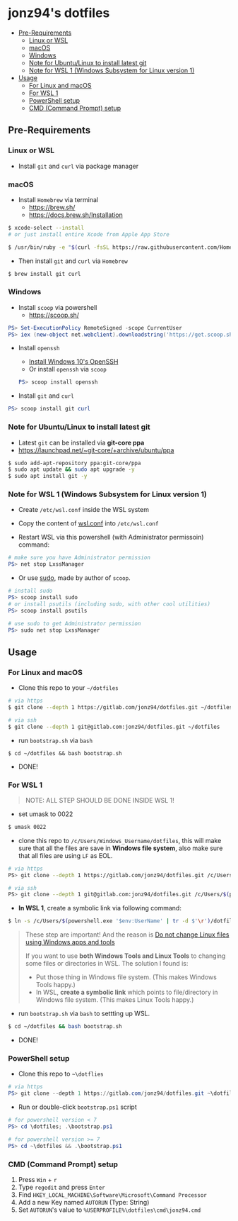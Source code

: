 # jonz94's dotfiles

- [Pre-Requirements](#pre-requirements)
    - [Linux or WSL](#linux-or-wsl)
    - [macOS](#macos)
    - [Windows](#windows)
    - [Note for Ubuntu/Linux to install latest git](#note-for-ubuntulinux-to-install-latest-git)
    - [Note for WSL 1 (Windows Subsystem for Linux version 1)](#note-for-wsl-1-windows-subsystem-for-linux-version-1)
- [Usage](#usage)
    - [For Linux and macOS](#for-linux-and-macos)
    - [For WSL 1](#for-wsl-1)
    - [PowerShell setup](#powershell-setup)
    - [CMD (Command Prompt) setup](#cmd-command-prompt-setup)

## Pre-Requirements

### Linux or WSL

* Install `git` and `curl` via package manager

### macOS

* Install `Homebrew` via terminal
    * https://brew.sh/
    * https://docs.brew.sh/Installation

```bash
$ xcode-select --install
# or just install entire Xcode from Apple App Store

$ /usr/bin/ruby -e "$(curl -fsSL https://raw.githubusercontent.com/Homebrew/install/master/install)"
```

* Then install `git` and `curl` via `Homebrew`

```bash
$ brew install git curl
```

### Windows

* Install `scoop` via powershell
    * https://scoop.sh/

```powershell
PS> Set-ExecutionPolicy RemoteSigned -scope CurrentUser
PS> iex (new-object net.webclient).downloadstring('https://get.scoop.sh')
```

* Install `openssh`
    * [Install Windows 10's OpenSSH](https://docs.microsoft.com/en-us/windows-server/administration/openssh/openssh_install_firstuse)
    * Or install `openssh` via `scoop`
    ```powershell
    PS> scoop install openssh
    ```

* Install `git` and `curl`

```powershell
PS> scoop install git curl
```

### Note for Ubuntu/Linux to install latest git

* Latest `git` can be installed via **git-core ppa**
* https://launchpad.net/~git-core/+archive/ubuntu/ppa

```bash
$ sudo add-apt-repository ppa:git-core/ppa
$ sudo apt update && sudo apt upgrade -y
$ sudo apt install git -y
```

### Note for WSL 1 (Windows Subsystem for Linux version 1)

* Create `/etc/wsl.conf` inside the WSL system

* Copy the content of [wsl.conf](wsl/wsl.conf) into `/etc/wsl.conf`

* Restart WSL via this powershell (with Administrator permissoin) command:

```powershell
# make sure you have Administrator permission
PS> net stop LxssManager
```

* Or use [sudo](https://github.com/lukesampson/psutils/blob/master/sudo.ps1), made by author of `scoop`.

```powershell
# install sudo
PS> scoop install sudo
# or install psutils (including sudo, with other cool utilities)
PS> scoop install psutils

# use sudo to get Administrator permission
PS> sudo net stop LxssManager
```

## Usage

### For Linux and macOS

* Clone this repo to your `~/dotfiles`

```bash
# via https
$ git clone --depth 1 https://gitlab.com/jonz94/dotfiles.git ~/dotfiles

# via ssh
$ git clone --depth 1 git@gitlab.com:jonz94/dotfiles.git ~/dotfiles
```

* run `bootstrap.sh` via `bash`

```
$ cd ~/dotfiles && bash bootstrap.sh
```

* DONE!

### For WSL 1

>NOTE: ALL STEP SHOULD BE DONE INSIDE WSL 1!

* set umask to 0022

```bash
$ umask 0022
```

* clone this repo to `/c/Users/Windows_Username/dotfiles`, this will make sure that all the files are save in **Windows file system**, also make sure that all files are using `LF` as EOL.

```bash
# via https
PS> git clone --depth 1 https://gitlab.com/jonz94/dotfiles.git /c/Users/$(powershell.exe '$env:UserName' | tr -d $'\r')/dotfiles

# via ssh
PS> git clone --depth 1 git@gitlab.com:jonz94/dotfiles.git /c/Users/$(powershell.exe '$env:UserName' | tr -d $'\r')/dotfiles
```

* **In WSL 1**, create a symbolic link via following command:

```bash
$ ln -s /c/Users/$(powershell.exe '$env:UserName' | tr -d $'\r')/dotfiles ~/dotfiles
```

>These step are important! And the reason is [Do not change Linux files using Windows apps and tools](https://blogs.msdn.microsoft.com/commandline/2016/11/17/do-not-change-linux-files-using-windows-apps-and-tools/)
>
> If you want to use **both Windows Tools and Linux Tools** to changing some files or directories in WSL. The solution I found is:
> * Put those thing in Windows file system. (This makes Windows Tools happy.)
> * In WSL, **create a symbolic link** which points to file/directory in Windows file system. (This makes Linux Tools happy.)

* run `bootstrap.sh` via `bash` to settting up WSL.

```bash
$ cd ~/dotfiles && bash bootstrap.sh
```

* DONE!

### PowerShell setup

* Clone this repo to `~\dotflies`

```powershell
# via https
PS> git clone --depth 1 https://gitlab.com/jonz94/dotfiles.git ~\dotfiles
```

* Run or double-click `bootstrap.ps1` script

```powershell
# for powershell version < 7
PS> cd \dotfiles; .\bootstrap.ps1

# for powershell version >= 7
PS> cd ~\dotfiles && .\bootstrap.ps1
```

### CMD (Command Prompt) setup

1. Press `Win` + `r`
2. Type `regedit` and press `Enter`
3. Find `HKEY_LOCAL_MACHINE\Software\Microsoft\Command Processor`
4. Add a new Key named `AUTORUN` (Type: String)
5. Set `AUTORUN`'s value to `%USERPROFILE%\dotfiles\cmd\jonz94.cmd`

